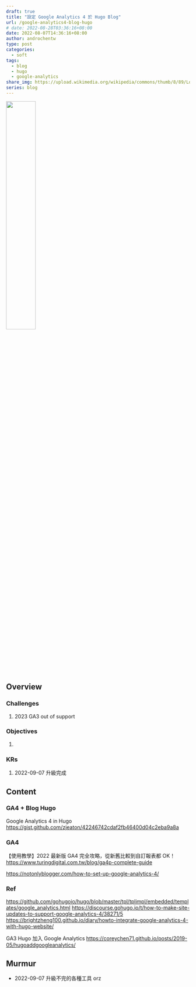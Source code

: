```yaml
---
draft: true
title: "設定 Google Analytics 4 於 Hugo Blog"
url: /google-analytics4-blog-hugo
# date: 2022-08-28T03:36:16+08:00
date: 2022-08-07T14:36:16+08:00
author: androchentw
type: post
categories:
  - soft
tags:
  - blog
  - hugo
  - google-analytics
share_img: https://upload.wikimedia.org/wikipedia/commons/thumb/8/89/Logo_Google_Analytics.svg/1200px-Logo_Google_Analytics.svg.png
series: blog
---
```


<img style="width:40%;" src="https://upload.wikimedia.org/wikipedia/commons/thumb/8/89/Logo_Google_Analytics.svg/1200px-Logo_Google_Analytics.svg.png">

## Overview

### Challenges

1. 2023 GA3 out of support

### Objectives

1. 

### KRs

1. 2022-09-07 升級完成

<!--more-->

## Content

### GA4 + Blog Hugo

  Google Analytics 4 in Hugo
  https://gist.github.com/zjeaton/42246742cdaf2fb46400d04c2eba9a8a


### GA4
  【使用教學】2022 最新版 GA4 完全攻略，從新舊比較到自訂報表都 OK！
  https://www.turingdigital.com.tw/blog/ga4p-complete-guide

  https://notonlyblogger.com/how-to-set-up-google-analytics-4/


### Ref

  https://github.com/gohugoio/hugo/blob/master/tpl/tplimpl/embedded/templates/google_analytics.html
  https://discourse.gohugo.io/t/how-to-make-site-updates-to-support-google-analytics-4/38271/5
  https://brightzheng100.github.io/diary/howto-integrate-google-analytics-4-with-hugo-website/


GA3
Hugo 加入 Google Analytics
  https://coreychen71.github.io/posts/2019-05/hugoaddgoogleanalytics/

## Murmur

* 2022-09-07 升級不完的各種工具 orz

